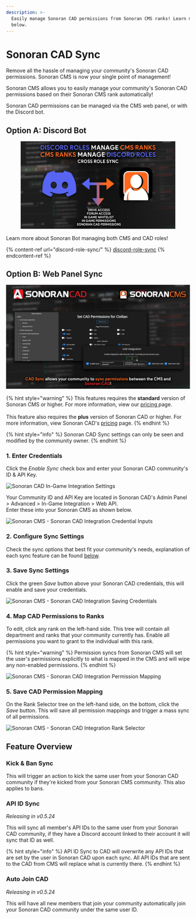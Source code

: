 ```yaml
---
description: >-
  Easily manage Sonoran CAD permissions from Sonoran CMS ranks! Learn more
  below.
---
```


# Sonoran CAD Sync

Remove all the hassle of managing your community's Sonoran CAD permissions. Sonoran CMS is now your single point of management!

Sonoran CMS allows you to easily manage your community's Sonoran CAD permissions based on their Sonoran CMS rank automatically!

Sonoran CAD permissions can be managed via the CMS web panel, or with the Discord bot.

## Option A: Discord Bot

<figure><img src="../.gitbook/assets/crossrolesync-v6.png" alt=""><figcaption></figcaption></figure>

Learn more about Sonoran Bot managing both CMS and CAD roles!

{% content-ref url="discord-role-sync/" %}
[discord-role-sync](discord-role-sync/)
{% endcontent-ref %}

## Option B: Web Panel Sync

![Sonoran CMS x Sonoran CAD - Permission Sync](../.gitbook/assets/CMS-CAD-Sync.png)

{% hint style="warning" %}
This features requires the **standard** version of Sonoran CMS or higher. For more information, view our [pricing ](broken-reference)page.\
\
This feature also requires the **plus** version of Sonoran CAD or higher. For more information, view Sonoran CAD's [pricing](https://info.sonorancad.com/pricing/faq) page.
{% endhint %}

{% hint style="info" %}
Sonoran CAD Sync settings can only be seen and modified by the community owner.
{% endhint %}

### 1. Enter Credentials

Click the _Enable Sync_ check box and enter your Sonoran CAD community's ID & API Key.

![Sonoran CAD In-Game Integration Settings](https://i.imgur.com/nVFr3qR.png)

Your Community ID and API Key are located in Sonoran CAD's Admin Panel > Advanced > In-Game Integration > Web API.\
Enter these into your Sonoran CMS as shown below.

![Sonoran CMS - Sonoran CAD Integration Credential Inputs](https://i.imgur.com/62SdMok.png)

### 2. Configure Sync Settings

Check the sync options that best fit your community's needs, explanation of each sync feature can be found [below](sonoran-cad-sync.md#feature-overview).

### 3. Save Sync Settings

Click the green _Save_ button above your Sonoran CAD credentials, this will enable and save your credentials.

![Sonoran CMS - Sonoran CAD Integration Saving Credentials](https://i.imgur.com/F6IXyAm.png)

### 4. Map CAD Permissions to Ranks

To edit, click any rank on the left-hand side. This tree will contain all department and ranks that your community currently has. Enable all permissions you want to grant to the individual with this rank.

{% hint style="warning" %}
Permission syncs from Sonoran CMS will set the user's permissions explicitly to what is mapped in the CMS and will wipe any non-enabled permissions.
{% endhint %}

![Sonoran CMS - Sonoran CAD Integration Permission Mapping](https://i.imgur.com/EzjZpM3.png)

### 5. Save CAD Permission Mapping

On the Rank Selector tree on the left-hand side, on the bottom, click the _Save_ button. This will save all permission mappings and trigger a mass sync of all permissions.

![Sonoran CMS - Sonoran CAD Integration Rank Selector](https://i.imgur.com/o3Fc6NY.png)

## Feature Overview

### Kick & Ban Sync

This will trigger an action to kick the same user from your Sonoran CAD community if they're kicked from your Sonoran CMS community. This also applies to bans.

### API ID Sync

_Releasing in v0.5.24_

This will sync all member's API IDs to the same user from your Sonoran CAD community, if they have a Discord account linked to their account it will sync that ID as well.

{% hint style="info" %}
API ID Sync to CAD will overwrite any API IDs that are set by the user in Sonoran CAD upon each sync. All API IDs that are sent to the CAD from CMS will replace what is currently there.
{% endhint %}

### Auto Join CAD

_Releasing in v0.5.24_

This will have all new members that join your community automatically join your Sonoran CAD community under the same user ID.
